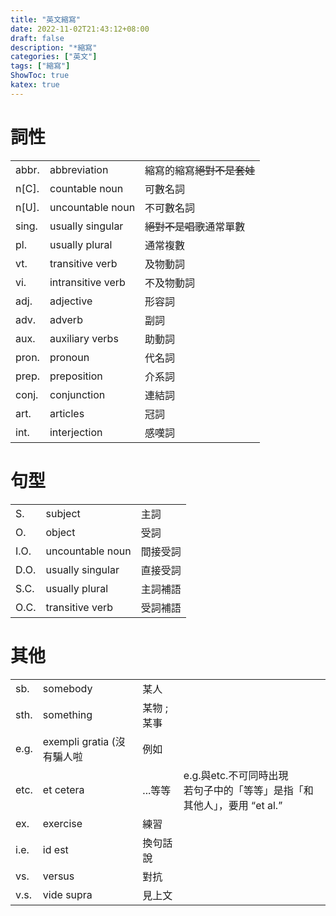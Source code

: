 ```yaml
---
title: "英文縮寫"
date: 2022-11-02T21:43:12+08:00
draft: false
description: "*縮寫"
categories: ["英文"]
tags: ["縮寫"]
ShowToc: true
katex: true
---
```


# 詞性
<table>
  <tr>
    <td>abbr.</td>
    <td>abbreviation</td>
    <td>縮寫的縮寫<s>絕對不是套娃</s></td>
  </tr>
  <tr>
    <td>n[C].</td>
    <td>countable noun</td>
    <td>可數名詞</td>
  </tr>
  <tr>
    <td>n[U].</td>
    <td>uncountable noun</td>
    <td>不可數名詞</td>
  </tr>
  <tr>
    <td>sing.</td>
    <td>usually singular</td>
    <td><s>絕對不是唱歌</s>通常單數</td>
  </tr>
  <tr>
    <td>pl.</td>
    <td>usually plural</td>
    <td>通常複數</td>
  </tr>
  <tr>
    <td>vt.</td>
    <td>transitive verb</td>
    <td>及物動詞</td>
  </tr>
  <tr>
    <td>vi.</td>
    <td>intransitive verb</td>
    <td>不及物動詞</td>
  </tr>
  <tr>
    <td>adj.</td>
    <td>adjective</td>
    <td>形容詞</td>
  </tr>
  <tr>
    <td>adv.</td>
    <td>adverb</td>
    <td>副詞</td>
  </tr>
  <tr>
    <td>aux.</td>
    <td>auxiliary verbs</td>
    <td>助動詞</td>
  </tr>
  <tr>
    <td>pron.</td>
    <td>pronoun</td>
    <td>代名詞</td>
  </tr>
  <tr>
    <td>prep.</td>
    <td>preposition</td>
    <td>介系詞</td>
  </tr>
  <tr>
    <td>conj.</td>
    <td>conjunction</td>
    <td>連結詞</td>
  </tr>
  <tr>
    <td>art.</td>
    <td>articles</td>
    <td>冠詞</td>
  </tr>
  <tr>
    <td>int.</td>
    <td>interjection</td>
    <td>感嘆詞</td>
  </tr>
</table>

# 句型
<table>
  <tr>
    <td>S.</td>
    <td>subject</td>
    <td>主詞</td>
  </tr>
  <tr>
    <td>O.</td>
    <td>object</td>
    <td>受詞</td>
  </tr>
  <tr>
    <td>I.O.</td>
    <td>uncountable noun</td>
    <td>間接受詞</td>
  </tr>
  <tr>
    <td>D.O.</td>
    <td>usually singular</td>
    <td>直接受詞</td>
  </tr>
  <tr>
    <td>S.C.</td>
    <td>usually plural</td>
    <td>主詞補語</td>
  </tr>
  <tr>
    <td>O.C.</td>
    <td>transitive verb</td>
    <td>受詞補語</td>
  </tr>
</table>

# 其他
<table>
  <tr>
    <td>sb.</td>
    <td>somebody</td>
    <td>某人</td>
    <td></td>
  </tr>
  <tr>
    <td>sth.</td>
    <td>something</td>
    <td>某物 ; 某事</td>
    <td></td>
  </tr>
  <tr>
    <td>e.g.</td>
    <td>exempli gratia (沒有騙人啦</td>
    <td>例如</td>
    <td></td>
  </tr>
  <tr>
    <td>etc.</td>
    <td>et cetera</td>
    <td>...等等</td>
    <td><red>e.g.與etc.不可同時出現</red></br>若句子中的「等等」是指「和其他人」，要用 “et al.”</td>
  </tr>
  <tr>
    <td>ex.</td>
    <td>exercise</td>
    <td>練習</td>
    <td></td>
  </tr>
  <tr>
    <td>i.e.</td>
    <td>id est</td>
    <td>換句話說</td>
    <td></td>
  </tr>
  <tr>
    <td>vs.</td>
    <td>versus</td>
    <td>對抗</td>
    <td></td>
  </tr>
  <tr>
    <td>v.s.</td>
    <td>vide supra</td>
    <td>見上文</td>
    <td></td>
  </tr>
</table>